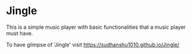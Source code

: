 # Jingle

This is a simple music player with basic functionalities that a music player must have.

To have glimpse of 'Jingle' visit https://sudhanshu1010.github.io/Jingle/

